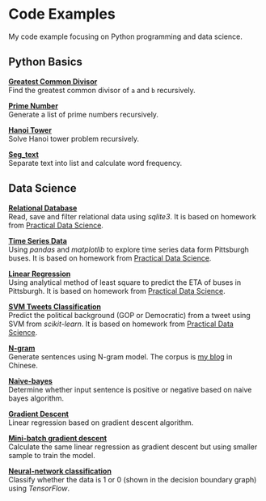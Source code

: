 # Code Examples
My code example focusing on Python programming and data science.

## Python Basics
[**Greatest Common Divisor**](/gcdRecur.py)  
Find the greatest common divisor of `a` and `b` recursively.

[**Prime Number**](/genPrimes.py)  
Generate a list of prime numbers recursively.

[**Hanoi Tower**](/hanoiTowerSolver.py)  
Solve Hanoi tower problem recursively.

[**Seg_text**](/Seg-text)  
Separate text into list and calculate word frequency.

## Data Science
[**Relational Database**](/Relational%20Database%20and%20Time%20Series%20Analysis/relational_data.ipynb)  
Read, save and filter relational data using _sqlite3_. It is based on homework from [Practical Data Science](http://www.datasciencecourse.org/assignments/).

[**Time Series Data**](/Relational%20Database%20and%20Time%20Series%20Analysis/time_series.ipynb)  
Using _pandas_ and _matplotlib_ to explore time series data form Pittsburgh buses. It is based on homework from [Practical Data Science](http://www.datasciencecourse.org/assignments/).

[**Linear Regression**](/Linear%20Regression/linear_regression.ipynb)  
Using analytical method of least square to predict the ETA of buses in Pittsburgh. It is based on homework from [Practical Data Science](http://www.datasciencecourse.org/assignments/).

[**SVM Tweets Classification**](/Tweets%20Classification/text_classification.ipynb)  
Predict the political background (GOP or Democratic) from a tweet using SVM from _scikit-learn_. It is based on homework from [Practical Data Science](http://www.datasciencecourse.org/assignments/).

[**N-gram**](/N-gram/article_n-gram.ipynb)  
Generate sentences using N-gram model. The corpus is [my blog](http://lijiawei.cc/) in Chinese.

[**Naive-bayes**](/Naive-bayes/Naive_Emo_Bayes.ipynb)  
Determine whether input sentence is positive or negative based on naive bayes algorithm.

[**Gradient Descent**](https://github.com/iewaij/code-example/blob/master/Gradient-descent/Gradient_Descent.ipynb)  
Linear regression based on gradient descent algorithm.

[**Mini-batch gradient descent**](https://github.com/iewaij/code-example/blob/master/Mini-batch-gradient-descent/mini_batch_gradient_descent.ipynb)  
Calculate the same linear regression as gradient descent but using smaller sample to train the model.

[**Neural-network classification**](/Neural-network-classification)  
Classify whether the data is 1 or 0 (shown in the decision boundary graph) using _TensorFlow_.
